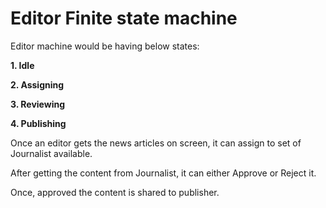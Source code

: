 # Editor Finite state machine

Editor machine would be having below states:

__1. Idle__

__2. Assigning__

__3. Reviewing__

__4. Publishing__

Once an editor gets the news articles on screen, it can assign to set of Journalist available.

After getting the content from Journalist, it can either Approve or Reject it.

Once, approved the content is shared to publisher.
